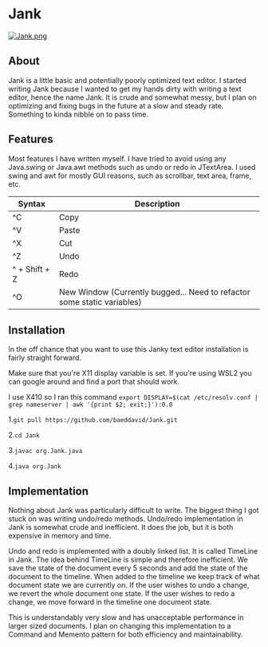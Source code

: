 # Jank

[![Jank.png](https://i.postimg.cc/tTdKhgk5/Jank.png)](https://postimg.cc/0MQXvPLM)

## About
Jank is a little basic and potentially poorly optimized text editor. I started writing Jank because I wanted to get my hands dirty
with writing a text editor, hence the name Jank. It is crude and somewhat messy, but I plan on optimizing and fixing bugs in the future at a slow and 
steady rate. Something to kinda nibble on to pass time. 

## Features
Most features I have written myself. I have tried to avoid using any Java.swing or Java.awt methods such as 
undo or redo in JTextArea. I used swing and awt for mostly GUI reasons, such as scrollbar, text area, frame, etc.

| Syntax      | Description |
| ----------- | ----------- |
| ^C    | Copy      |
| ^V | Paste |
| ^X | Cut |
| ^Z | Undo |
| ^ + Shift + Z | Redo |
| ^O | New Window (Currently bugged... Need to refactor some static variables) |

## Installation
In the off chance that you want to use this Janky text editor installation is fairly straight forward.

Make sure that you're X11 display variable is set. If you're using WSL2 you can google around and find a port that should work.

I use X410 so I ran this command ``export DISPLAY=$(cat /etc/resolv.conf | grep nameserver | awk '{print $2; exit;}'):0.0``

1.``git pull https://github.com/baeddavid/Jank.git``

2.``cd Jank``

3.``javac org.Jank.java``

4.``java org.Jank``

## Implementation 
Nothing about Jank was particularly difficult to write. The biggest thing I got stuck on was writing undo/redo methods.
Undo/redo implementation in Jank is somewhat crude and inefficient. It does the job, but it is both expensive in memory
and time. 

Undo and redo is implemented with a doubly linked list. It is called TimeLine in Jank. The idea behind TimeLine is simple and therefore inefficient.
We save the state of the document every 5 seconds and add the state of the document to the timeline. When added to the timeline
we keep track of what document state we are currently on. If the user wishes to undo a change, we revert the whole document one state.
If the user wishes to redo a change, we move forward in the timeline one document state.

This is understandably very slow and has unacceptable performance in larger sized documents.
I plan on changing this implementation to a Command and Memento pattern for both efficiency and maintainability. 